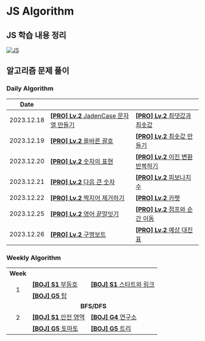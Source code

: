 # JS Algorithm

## JS 학습 내용 정리

[![JS]][Link]

## 알고리즘 문제 풀이

### Daily Algorithm

|    Date    |                                                                                                 |                                                                                       |
| :--------: | :---------------------------------------------------------------------------------------------- | :------------------------------------------------------------------------------------ |
| 2023.12.18 | [**[PRO] Lv.2** JadenCase 문자열 만들기](daily-algorithm/231218_PRO_JadenCase_문자열_만들기.md) | [**[PRO] Lv.2** 최댓값과 최솟값](daily-algorithm/231218_PRO_최댓값과_최솟값.md)       |
| 2023.12.19 | [**[PRO] Lv.2** 올바른 괄호](daily-algorithm/231219_PRO_올바른_괄호.md)                         | [**[PRO] Lv.2** 최솟값 만들기](daily-algorithm/231219_PRO_최솟값_만들기.md)           |
| 2023.12.20 | [**[PRO] Lv.2** 숫자의 표현](daily-algorithm/231220_PRO_숫자의_표현.md)                         | [**[PRO] Lv.2** 이진 변환 반복하기](daily-algorithm/231220_PRO_이진_변환_반복하기.md) |
| 2023.12.21 | [**[PRO] Lv.2** 다음 큰 숫자](daily-algorithm/231221_PRO_다음_큰_숫자.md)                       | [**[PRO] Lv.2** 피보나치 수](daily-algorithm/231221_PRO_피보나치_수.md)               |
| 2023.12.22 | [**[PRO] Lv.2** 짝지어 제거하기](daily-algorithm/231222_PRO_짝지어_제거하기.md)                 | [**[PRO] Lv.2** 카펫](daily-algorithm/231222_PRO_카펫.md)                             |
| 2023.12.25 | [**[PRO] Lv.2** 영어 끝말잇기](daily-algorithm/231225_PRO_영어_끝말잇기.md)                     | [**[PRO] Lv.2** 점프와 순간 이동](daily-algorithm/231225_PRO_점프와_순간_이동.md)     |
| 2023.12.26 | [**[PRO] Lv.2** 구명보트](daily-algorithm/231226_PRO_구명보트.md)                               | [**[PRO] Lv.2** 예상 대진표](daily-algorithm/231226_PRO_예상_대진표.md)               |

### Weekly Algorithm

<table>
  <tr align="center">
    <th>Week</th></th>
    <th></th>
    <th></th>
  </tr>
  <tr>
    <td rowspan='2' align="center">1</td>
    <td><a href="weekly-algorithm/231221_BOJ_부등호.md"><b>[BOJ] S1</b> 부등호</a></td>
    <td><a href="weekly-algorithm/231221_BOJ_스타트와_링크.md"><b>[BOJ] S1</b> 스타트와 링크</a></td>
  </tr>
  <tr>
    <td><a href="weekly-algorithm/231221_BOJ_탑.md"><b>[BOJ] G5</b> 탑</a></td>
    <td></td>
  </tr>
  <tr>
    <td rowspan='3' align="center">2</td>
    <td colspan='2' align="center"><b>BFS/DFS</b></td>
  </tr>
  <tr>
    <td><a href="weekly-algorithm/231226_BOJ_안전_영역.md"><b>[BOJ] S1</b> 안전 영역</a></td>
    <td><a href="weekly-algorithm/231226_BOJ_연구소.md"><b>[BOJ] G4</b> 연구소</a></td>
  </tr>
  <tr>
    <td><a href="weekly-algorithm/231226_BOJ_토마토.md"><b>[BOJ] G5</b> 토마토</a></td>
    <td><a href="weekly-algorithm/231226_BOJ_트리.md"><b>[BOJ] G5</b> 트리</a></td>
  </tr>
</table>

<!---------------------------------------------------------------------------->

[JS]: https://github.com/chopinoff/js-algorithm/assets/107768516/9e9447a3-997a-44fc-afdd-e1b67f27f3a1
[Link]: JS_Learning_Notes.md
